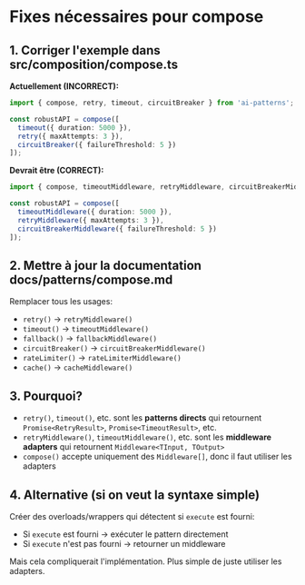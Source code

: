 # Fixes nécessaires pour compose

## 1. Corriger l'exemple dans src/composition/compose.ts

**Actuellement (INCORRECT):**
```typescript
import { compose, retry, timeout, circuitBreaker } from 'ai-patterns';

const robustAPI = compose([
  timeout({ duration: 5000 }),
  retry({ maxAttempts: 3 }),
  circuitBreaker({ failureThreshold: 5 })
]);
```

**Devrait être (CORRECT):**
```typescript
import { compose, timeoutMiddleware, retryMiddleware, circuitBreakerMiddleware } from 'ai-patterns';

const robustAPI = compose([
  timeoutMiddleware({ duration: 5000 }),
  retryMiddleware({ maxAttempts: 3 }),
  circuitBreakerMiddleware({ failureThreshold: 5 })
]);
```

## 2. Mettre à jour la documentation docs/patterns/compose.md

Remplacer tous les usages:
- `retry()` → `retryMiddleware()`
- `timeout()` → `timeoutMiddleware()`
- `fallback()` → `fallbackMiddleware()`
- `circuitBreaker()` → `circuitBreakerMiddleware()`
- `rateLimiter()` → `rateLimiterMiddleware()`
- `cache()` → `cacheMiddleware()`

## 3. Pourquoi?

- `retry()`, `timeout()`, etc. sont les **patterns directs** qui retournent `Promise<RetryResult>`, `Promise<TimeoutResult>`, etc.
- `retryMiddleware()`, `timeoutMiddleware()`, etc. sont les **middleware adapters** qui retournent `Middleware<TInput, TOutput>`
- `compose()` accepte uniquement des `Middleware[]`, donc il faut utiliser les adapters

## 4. Alternative (si on veut la syntaxe simple)

Créer des overloads/wrappers qui détectent si `execute` est fourni:
- Si `execute` est fourni → exécuter le pattern directement
- Si `execute` n'est pas fourni → retourner un middleware

Mais cela compliquerait l'implémentation. Plus simple de juste utiliser les adapters.
